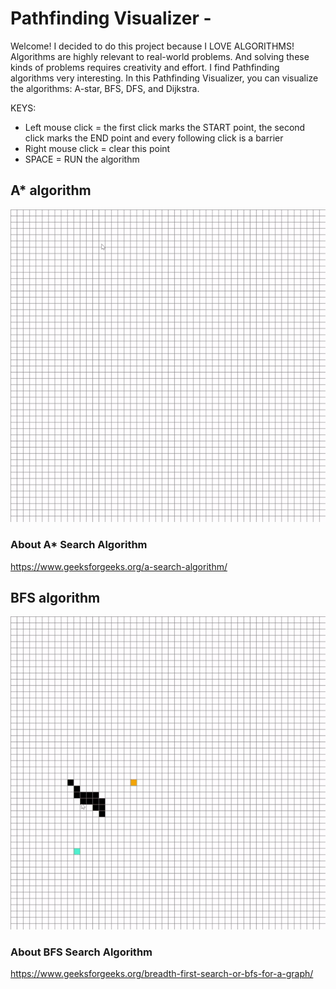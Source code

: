 # Pathfinding Visualizer - 
  
Welcome! I decided to do this project because I LOVE ALGORITHMS! Algorithms are highly relevant to real-world problems. And solving these kinds of problems requires creativity and effort. I find Pathfinding algorithms very interesting. In this Pathfinding Visualizer, you can visualize the algorithms: A-star, BFS, DFS, and Dijkstra. 

KEYS:  
- Left mouse click = the first click marks the START point, the second click marks the END point and every following click is a barrier  
- Right mouse click = clear this point    
- SPACE = RUN the algorithm     


## A* algorithm
![Alt Text](resources/AstarGif.gif)  

### About A* Search Algorithm
https://www.geeksforgeeks.org/a-search-algorithm/

## BFS algorithm
![Alt Text](resources/BFSGif.gif)

### About BFS Search Algorithm
https://www.geeksforgeeks.org/breadth-first-search-or-bfs-for-a-graph/